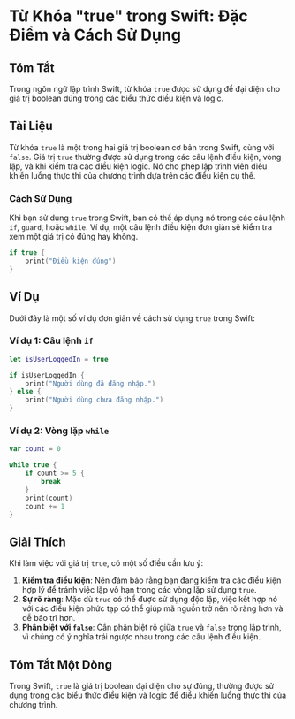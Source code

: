 <!--
Meta Description: # Từ Khóa "true" trong Swift: Đặc Điểm và Cách Sử Dụng ## Tóm Tắt Trong ngôn ngữ lập trình Swift, từ khóa `true` được sử dụng để đại diện cho giá trị ...
Meta Keywords: true, trong, điều, kiện, dụng
-->

# Từ Khóa "true" trong Swift: Đặc Điểm và Cách Sử Dụng

## Tóm Tắt
Trong ngôn ngữ lập trình Swift, từ khóa `true` được sử dụng để đại diện cho giá trị boolean đúng trong các biểu thức điều kiện và logic.

## Tài Liệu
Từ khóa `true` là một trong hai giá trị boolean cơ bản trong Swift, cùng với `false`. Giá trị `true` thường được sử dụng trong các câu lệnh điều kiện, vòng lặp, và khi kiểm tra các điều kiện logic. Nó cho phép lập trình viên điều khiển luồng thực thi của chương trình dựa trên các điều kiện cụ thể.

### Cách Sử Dụng
Khi bạn sử dụng `true` trong Swift, bạn có thể áp dụng nó trong các câu lệnh `if`, `guard`, hoặc `while`. Ví dụ, một câu lệnh điều kiện đơn giản sẽ kiểm tra xem một giá trị có đúng hay không.

```swift
if true {
    print("Điều kiện đúng")
}
```

## Ví Dụ
Dưới đây là một số ví dụ đơn giản về cách sử dụng `true` trong Swift:

### Ví dụ 1: Câu lệnh `if`
```swift
let isUserLoggedIn = true

if isUserLoggedIn {
    print("Người dùng đã đăng nhập.")
} else {
    print("Người dùng chưa đăng nhập.")
}
```

### Ví dụ 2: Vòng lặp `while`
```swift
var count = 0

while true {
    if count >= 5 {
        break
    }
    print(count)
    count += 1
}
```

## Giải Thích
Khi làm việc với giá trị `true`, có một số điều cần lưu ý:

1. **Kiểm tra điều kiện**: Nên đảm bảo rằng bạn đang kiểm tra các điều kiện hợp lý để tránh việc lặp vô hạn trong các vòng lặp sử dụng `true`.
2. **Sự rõ ràng**: Mặc dù `true` có thể được sử dụng độc lập, việc kết hợp nó với các điều kiện phức tạp có thể giúp mã nguồn trở nên rõ ràng hơn và dễ bảo trì hơn.
3. **Phân biệt với `false`**: Cần phân biệt rõ giữa `true` và `false` trong lập trình, vì chúng có ý nghĩa trái ngược nhau trong các câu lệnh điều kiện.

## Tóm Tắt Một Dòng
Trong Swift, `true` là giá trị boolean đại diện cho sự đúng, thường được sử dụng trong các biểu thức điều kiện và logic để điều khiển luồng thực thi của chương trình.